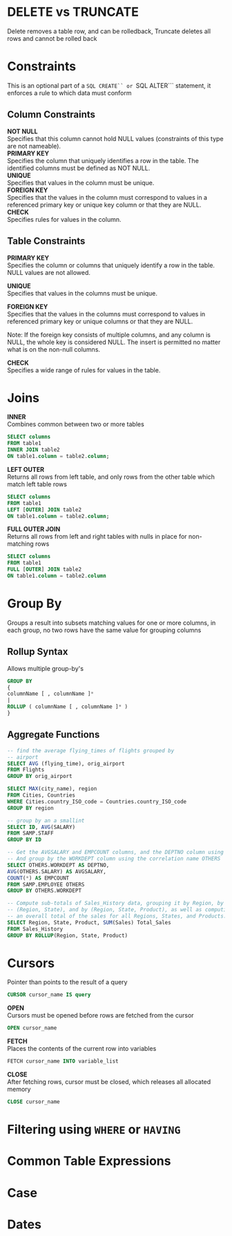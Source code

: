 # DELETE vs TRUNCATE
Delete removes a table row, and can be rolledback, Truncate deletes all rows and cannot be rolled back  

# Constraints  
This is an optional part of a ```SQL CREATE`` or ```SQL ALTER``` statement, it enforces a rule to which data must conform  
## Column Constraints  
**NOT NULL**   
Specifies that this column cannot hold NULL values (constraints of this type are not nameable).  
**PRIMARY KEY**  
Specifies the column that uniquely identifies a row in the table. The identified columns must be defined as NOT NULL.  
**UNIQUE**  
Specifies that values in the column must be unique.  
**FOREIGN KEY**  
Specifies that the values in the column must correspond to values in a referenced primary key or unique key column or that they are NULL.  
**CHECK**  
Specifies rules for values in the column.
## Table Constraints  
**PRIMARY KEY**  
Specifies the column or columns that uniquely identify a row in the table. NULL values are not allowed.  

**UNIQUE**  
Specifies that values in the columns must be unique.

**FOREIGN KEY**  
Specifies that the values in the columns must correspond to values in referenced primary key or unique columns or that they are NULL.  

Note: If the foreign key consists of multiple columns, and any column is NULL, the whole key is considered NULL. The insert is permitted no matter what is on the non-null columns.  

**CHECK**  
Specifies a wide range of rules for values in the table.  
# Joins
**INNER**  
Combines common between two or more tables  
```SQL
SELECT columns
FROM table1 
INNER JOIN table2
ON table1.column = table2.column;
```
**LEFT OUTER**  
Returns all rows from left table, and only rows from the other table which match left table rows  
```SQL
SELECT columns
FROM table1
LEFT [OUTER] JOIN table2
ON table1.column = table2.column;
```  
**FULL OUTER JOIN**  
Returns all rows from left and right tables with nulls in place for non-matching rows  
```SQL
SELECT columns
FROM table1
FULL [OUTER] JOIN table2
ON table1.column = table2.column
```
# Group By
Groups a result into subsets matching values for one or more columns, in each group, no two rows have the same value for grouping columns  

## Rollup Syntax  
Allows multiple group-by's  
```SQL  
GROUP BY 
{
columnName [ , columnName ]*  
|
ROLLUP ( columnName [ , columnName ]* )
}
```

## Aggregate Functions
```SQL
-- find the average flying_times of flights grouped by
-- airport
SELECT AVG (flying_time), orig_airport
FROM Flights
GROUP BY orig_airport

SELECT MAX(city_name), region
FROM Cities, Countries
WHERE Cities.country_ISO_code = Countries.country_ISO_code
GROUP BY region

-- group by an a smallint
SELECT ID, AVG(SALARY)
FROM SAMP.STAFF
GROUP BY ID

-- Get the AVGSALARY and EMPCOUNT columns, and the DEPTNO column using the AS clause
-- And group by the WORKDEPT column using the correlation name OTHERS
SELECT OTHERS.WORKDEPT AS DEPTNO,
AVG(OTHERS.SALARY) AS AVGSALARY,
COUNT(*) AS EMPCOUNT
FROM SAMP.EMPLOYEE OTHERS
GROUP BY OTHERS.WORKDEPT

-- Compute sub-totals of Sales_History data, grouping it by Region, by
-- (Region, State), and by (Region, State, Product), as well as computing
-- an overall total of the sales for all Regions, States, and Products:
SELECT Region, State, Product, SUM(Sales) Total_Sales
FROM Sales_History 
GROUP BY ROLLUP(Region, State, Product)
```

# Cursors  
Pointer than points to the result of a query  
```SQL
CURSOR cursor_name IS query
```  

**OPEN**  
Cursors must be opened before rows are fetched from the cursor  
```SQL 
OPEN cursor_name  
```  

**FETCH**  
Places the contents of the current row into variables   
```SQL 
FETCH cursor_name INTO variable_list
```  

**CLOSE**  
After fetching rows, cursor must be closed, which releases all allocated memory 
```SQL  
CLOSE cursor_name  
```  

# Filtering using ```WHERE``` or ```HAVING```
# Common Table Expressions
# Case 
# Dates